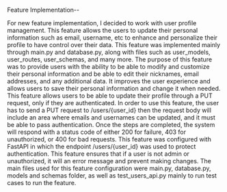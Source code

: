 Feature Implementation--

For new feature implementation, I decided to work with user profile management. This feature allows the users to update their personal information such as email, username, etc to enhance and personalize their profile to have control over their data. This feature was implemented mainly through main.py and database.py, along with files such as user_models, user_routes, user_schemas, and many more. The purpose of this feature was to provide users with the ability to be able to modify and customize their personal information and be able to edit their nicknames, email addresses, and any additional data. It improves the user experience and allows users to save their personal information and change it when needed. This feature allows users to be able to update their profile through a PUT request, only if they are authenticated. In order to use this feature, the user has to send a PUT request to /users/{user_id} then the request body will include an area where emails and usernames can be updated, and it must be able to pass authentication. Once the steps are completed, the system will respond with a status code of either 200 for failure, 403 for unauthorized, or 400 for bad requests. This feature was configured with FastAPI in which the endpoint /users/{user_id} was used to protect authentication. This feature ensures that if a user is not admin or unauthorized, it will an error message and prevent making changes. The main files used for this feature configuration were main.py, database.py, models and schemas folder, as well as test_users_api.py mainly to run test cases to run the feature. 